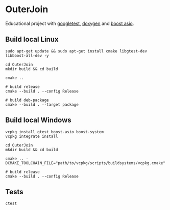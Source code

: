 # OuterJoin
Educational project with [googletest](https://github.com/google/googletest), [doxygen](https://github.com/doxygen/doxygen) and [boost asio](https://github.com/boostorg/asio).

## Build local Linux
```shell
sudo apt-get update && sudo apt-get install cmake libgtest-dev libboost-all-dev -y

cd OuterJoin
mkdir build && cd build

cmake ..

# build release
cmake --build . --config Release

# build deb-package
cmake --build . --target package
```

## Build local Windows
```shell
vcpkg install gtest boost-asio boost-system
vcpkg integrate install

cd OuterJoin
mkdir build && cd build

cmake .. -DCMAKE_TOOLCHAIN_FILE="path/to/vcpkg/scripts/buildsystems/vcpkg.cmake"

# build release
cmake --build . --config Release
```

## Tests
```shell
ctest
```
